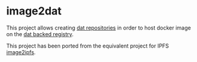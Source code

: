 # image2dat

This project allows creating [dat repositories](https://datproject.org/) in order to host docker image on the [dat backed registry](https://github.com/dledanseur/dat-registry).

This project has been ported from the equivalent project for IPFS [image2ipfs](https://github.com/jvassev/image2ipfs).

